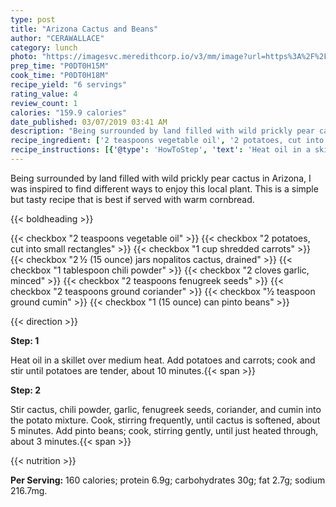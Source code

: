 ```yaml
---
type: post
title: "Arizona Cactus and Beans"
author: "CERAWALLACE"
category: lunch
photo: "https://imagesvc.meredithcorp.io/v3/mm/image?url=https%3A%2F%2Fimages.media-allrecipes.com%2Fuserphotos%2F3973761.jpg"
prep_time: "P0DT0H15M"
cook_time: "P0DT0H18M"
recipe_yield: "6 servings"
rating_value: 4
review_count: 1
calories: "159.9 calories"
date_published: 03/07/2019 03:41 AM
description: "Being surrounded by land filled with wild prickly pear cactus in Arizona, I was inspired to find different ways to enjoy this local plant. This is a simple but tasty recipe that is best if served with warm cornbread."
recipe_ingredient: ['2 teaspoons vegetable oil', '2 potatoes, cut into small rectangles', '1 cup shredded carrots', '2\u2009½ (15 ounce) jars nopalitos cactus, drained', '1 tablespoon chili powder', '2 cloves garlic, minced', '2 teaspoons fenugreek seeds', '2 teaspoons ground coriander', '½ teaspoon ground cumin', '1 (15 ounce) can pinto beans']
recipe_instructions: [{'@type': 'HowToStep', 'text': 'Heat oil in a skillet over medium heat. Add potatoes and carrots; cook and stir until potatoes are tender, about 10 minutes.\n'}, {'@type': 'HowToStep', 'text': 'Stir cactus, chili powder, garlic, fenugreek seeds, coriander, and cumin into the potato mixture. Cook, stirring frequently, until cactus is softened, about 5 minutes. Add pinto beans; cook, stirring gently, until just heated through, about 3 minutes.\n'}]
---
```


Being surrounded by land filled with wild prickly pear cactus in Arizona, I was inspired to find different ways to enjoy this local plant. This is a simple but tasty recipe that is best if served with warm cornbread. 

{{< boldheading >}}

{{< checkbox "2 teaspoons vegetable oil" >}}
{{< checkbox "2  potatoes, cut into small rectangles" >}}
{{< checkbox "1 cup shredded carrots" >}}
{{< checkbox "2 ½ (15 ounce) jars nopalitos cactus, drained" >}}
{{< checkbox "1 tablespoon chili powder" >}}
{{< checkbox "2 cloves garlic, minced" >}}
{{< checkbox "2 teaspoons fenugreek seeds" >}}
{{< checkbox "2 teaspoons ground coriander" >}}
{{< checkbox "½ teaspoon ground cumin" >}}
{{< checkbox "1 (15 ounce) can pinto beans" >}}


{{< direction >}}

**Step: 1**

Heat oil in a skillet over medium heat. Add potatoes and carrots; cook and stir until potatoes are tender, about 10 minutes.{{< span >}}

**Step: 2**

Stir cactus, chili powder, garlic, fenugreek seeds, coriander, and cumin into the potato mixture. Cook, stirring frequently, until cactus is softened, about 5 minutes. Add pinto beans; cook, stirring gently, until just heated through, about 3 minutes.{{< span >}}

{{< nutrition >}}

**Per Serving:** 160 calories; protein 6.9g; carbohydrates 30g; fat 2.7g; sodium 216.7mg.